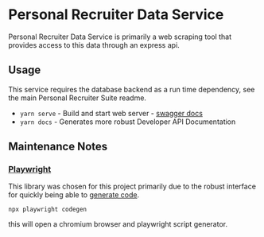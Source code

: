 # Personal Recruiter Data Service

Personal Recruiter Data Service is primarily a web scraping tool that provides access to this data through an express api. 

## Usage
This service requires the database backend as a run time dependency, see the main Personal Recruiter Suite readme.
- `yarn serve` - Build and start web server - [swagger docs](http://localhost:3000/v1/docs/)
- `yarn docs` - Generates more robust Developer API Documentation


## Maintenance Notes
### [Playwright](https://playwright.dev/)
This library was chosen for this project primarily due to the robust interface for quickly being able to [generate code](https://playwright.dev/docs/cli#generate-code).

`npx playwright codegen`

this will open a chromium browser and playwright script generator.

